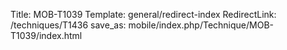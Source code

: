 Title: MOB-T1039
Template: general/redirect-index
RedirectLink: /techniques/T1436
save_as: mobile/index.php/Technique/MOB-T1039/index.html
